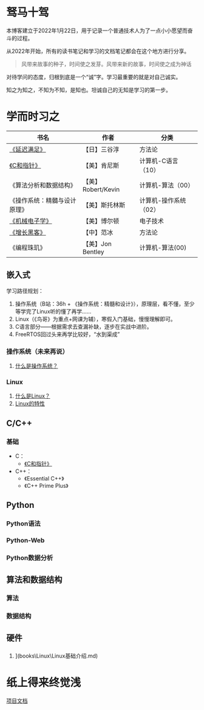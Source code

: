 # 驽马十驾

本博客建立于2022年1月22日，用于记录一个普通技术人为了一点小小愿望而奋斗的过程。

从2022年开始，所有的读书笔记和学习的文档笔记都会在这个地方进行分享。

> 风带来故事的种子，时间使之发芽。风带来新的故事，时间使之成为神话

对待学问的态度，归根到底是一个“诚”字。学习最重要的就是对自己诚实。

知之为知之，不知为不知，是知也。坦诚自己的无知是学习的第一步。

# 学而时习之

| 书名                                   | 作者               | 分类                  |
| -------------------------------------- | ------------------ | --------------------- |
| [《延迟满足》](books\延迟满足.md)      | 【日】三谷淳       | 方法论                |
| [《C和指针》](books\PointersOnC.md)    | 【美】肯尼斯       | 计算机-C语言（10）    |
| 《算法分析和数据结构》                 | 【美】Robert/Kevin | 计算机-算法（00）     |
| 《操作系统：精髓与设计原理》           | 【美】斯托林斯     | 计算机-操作系统（02） |
| [《机械电子学》](books\PointersOnC.md) | 【美】博尔顿       | 电子技术              |
| [《增长黑客》](books\增长黑客.md)      | 【中】范冰         | 方法论                |
| 《编程珠玑》                           | 【美】Jon Bentley  | 计算机-算法(00)       |



## 嵌入式

  学习路径规划：

1. 操作系统（B站：36h + 《操作系统：精髓和设计》），原理层，看不懂，至少等学完了Linux听的懂了再学……
2. Linux（《鸟哥》为重点+网课为辅），寒假入门基础，慢慢理解即可。
3. C语言部分——根据需求去查漏补缺，逐步在实战中进阶。
4. FreeRTOS回过头来再学比较好，“水到渠成”



### 操作系统（未来再说）

1. [什么是操作系统？](books\操作系统\什么是操作系统？.md)


### Linux

1. [什么是Linux？](books\Linux\1.Linux基础介绍.md)
2. [Linux的特性](books\Linux\2.主机规划和磁盘划分.md)

## C/C++

### 基础
 * C：
   * [《C和指针》](books/PointersOnC.md)
 * C++：
   * 《Essential C++》
   * 《C++ Prime Plus》


## Python

### Python语法

### Python-Web

### Python数据分析





## 算法和数据结构

### 算法

### 数据结构




## 硬件

### 





1. ](books\Linux\Linux基础介绍.md)





# 纸上得来终觉浅

[项目文档](https://chenxi2333.github.io/)


